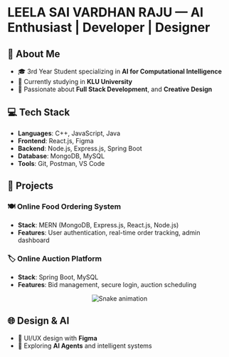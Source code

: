 
#  LEELA SAI VARDHAN RAJU — AI Enthusiast | Developer | Designer

## 🚀 About Me
- 🎓 3rd Year Student specializing in **AI for Computational Intelligence**
- 💼 Currently studying in **KLU University**
- 🧠 Passionate about **Full Stack Development**, and **Creative Design**

## 💻 Tech Stack
- **Languages**: C++, JavaScript, Java
- **Frontend**: React.js, Figma
- **Backend**: Node.js, Express.js, Spring Boot
- **Database**: MongoDB, MySQL
- **Tools**: Git, Postman, VS Code

## 📂 Projects
### 🍽️ Online Food Ordering System
- **Stack**: MERN (MongoDB, Express.js, React.js, Node.js)
- **Features**: User authentication, real-time order tracking, admin dashboard

### 🏷️ Online Auction Platform
- **Stack**: Spring Boot, MySQL
- **Features**: Bid management, secure login, auction scheduling
  
<div align="center">
  <img src="https://profile-readme-generator.com/assets/snake.svg" alt="Snake animation" />
</div>

## 🌐 Design & AI
- 🎨 UI/UX design with **Figma**
- 🤖 Exploring **AI Agents** and intelligent systems


